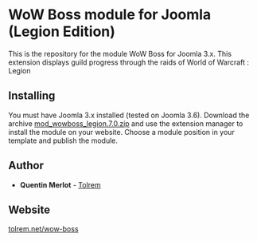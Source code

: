 # WoW Boss module for Joomla (Legion Edition)

This is the repository for the module WoW Boss for Joomla 3.x. This extension displays guild progress through the raids of World of Warcraft : Legion

## Installing

You must have Joomla 3.x installed (tested on Joomla 3.6). 
Download the archive [mod_wowboss_legion.7.0.zip](http://www.tolrem.net/download/187/) and use the extension manager to install the module on your website. 
Choose a module position in your template and publish the module.


## Author

* **Quentin Merlot** - [Tolrem](https://github.com/Tolrem)

## Website

[tolrem.net/wow-boss](http://www.tolrem.net/wow-boss)
